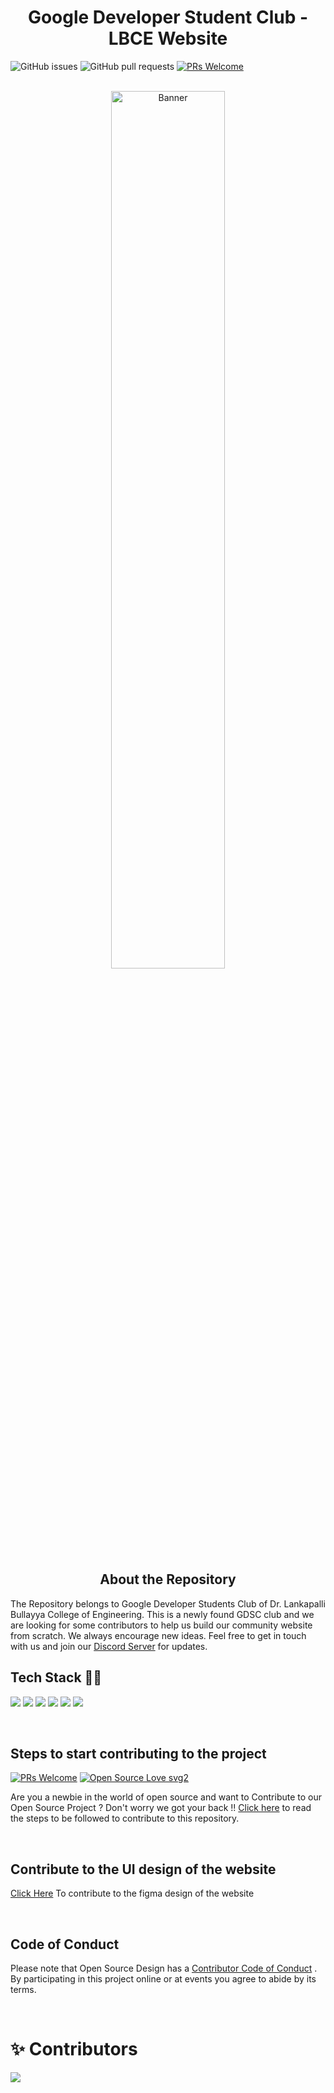 <h1 align="center"> Google Developer Student Club - LBCE Website</h1>

![GitHub issues](https://img.shields.io/github/issues/Gdsc-Lbce/GDSC_LBCE_Website)
![GitHub pull requests](https://img.shields.io/github/issues-pr/Gdsc-Lbce/GDSC_LBCE_Website)
[![PRs Welcome](https://img.shields.io/badge/PRs-welcome-brightgreen.svg)](http://makeapullrequest.com)
<br />
<br />
<div align="center" margin-bottom="10em"><a href="https://gdsc.community.dev/dr-lankapalli-bullayya-college-of-engineering-visakhapatnam/"><img src="https://user-images.githubusercontent.com/75005433/145153403-4472e4df-88cf-41c5-8631-97ab86a40267.png" alt="Banner" width="60%"/></a></div>


<h2 align="center">About the Repository</h2>
The Repository belongs to Google Developer Students Club of Dr. Lankapalli Bullayya College of Engineering.
This is a newly found GDSC club and we are looking for some contributors to help us build our community website from scratch. We always encourage new ideas. Feel free to get in touch with us and join our <a href="https://discord.gg/ATvz2fqw">Discord Server</a> for updates.

<br>

## Tech Stack 👨‍💻

<img src="https://img.shields.io/badge/HTML5-E34F26?style=for-the-badge&logo=html5&logoColor=white"> <img src="https://img.shields.io/badge/Sass-CC6699?style=for-the-badge&logo=sass&logoColor=white"> <img src="https://img.shields.io/badge/JavaScript-F7DF1E?style=for-the-badge&logo=javascript&logoColor=black"> <img src="https://img.shields.io/badge/Node.js-43853D?style=for-the-badge&logo=node.js&logoColor=white"> <img src="https://img.shields.io/badge/MongoDB-4EA94B?style=for-the-badge&logo=mongodb&logoColor=white">
<img src="https://img.shields.io/badge/React-20232A?style=for-the-badge&logo=react&logoColor=61DAFB">

<br>

## Steps to start contributing to the project

[![PRs Welcome](https://img.shields.io/badge/PRs-welcome-brightgreen.svg?style=flat-square)](http://makeapullrequest.com)
[![Open Source Love svg2](https://badges.frapsoft.com/os/v2/open-source.svg?v=103)](https://github.com/ellerbrock/open-source-badges/)

Are you a newbie in the world of open source and want to Contribute to our Open Source Project ?
Don't worry we got your back !!
<a href="/CONTRIBUTION.md">Click here</a> to read the steps to be followed to contribute to this repository. 

<br>

## Contribute to the UI design of the website
<a href="https://www.figma.com/file/Ug4bm8mjcNafExTiS5TBnr/GDSC-LBCE?node-id=0%3A1">Click Here</a> To contribute to the figma design of the website 

<br>


## Code of Conduct
Please note that Open Source Design has a <a href="/CODE_OF_CONDUCT.md">Contributor Code of Conduct</a> . By participating in this project online or at events you agree to abide by its terms.

<br>

# ✨ Contributors

<a href="https://github.com/Gdsc-Lbce/GDSC_LBCE_Website/graphs/contributors">
  <img src="https://contrib.rocks/image?repo=Gdsc-Lbce/GDSC_LBCE_Website" />
</a>
